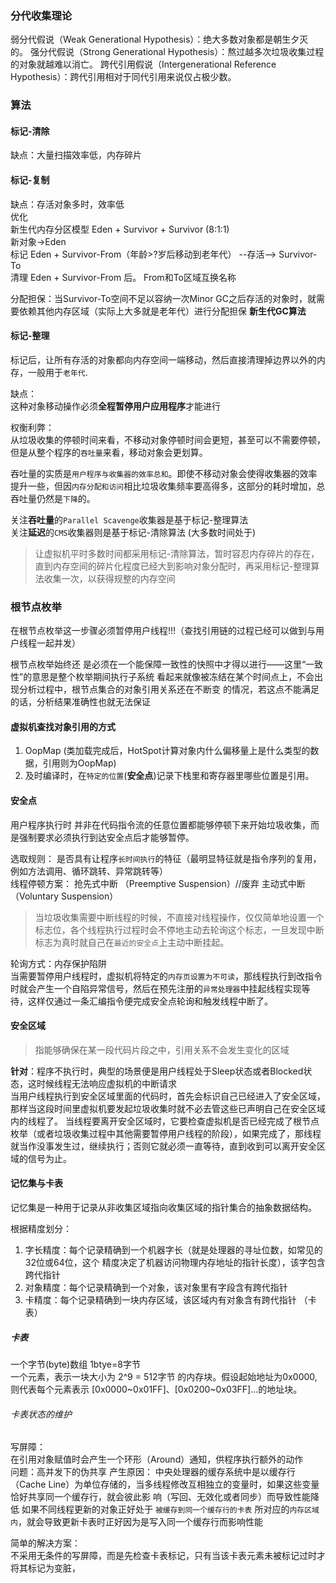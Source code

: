 ### 分代收集理论

弱分代假说（Weak Generational Hypothesis）：绝大多数对象都是朝生夕灭的。
强分代假说（Strong Generational Hypothesis）：熬过越多次垃圾收集过程的对象就越难以消亡。
跨代引用假说（Intergenerational Reference Hypothesis）：跨代引用相对于同代引用来说仅占极少数。

### 算法

#### 标记-清除
缺点：大量扫描效率低，内存碎片
#### 标记-复制
缺点：存活对象多时，效率低  
优化  
新生代内存分区模型  Eden + Survivor + Survivor (8:1:1)  
新对象->Eden  
标记 Eden + Survivor-From（年龄>?岁后移动到老年代）  --存活-->   Survivor-To  
清理 Eden + Survivor-From 后。 From和To区域互换名称  

分配担保：当Survivor-To空间不足以容纳一次Minor GC之后存活的对象时，就需要依赖其他内存区域（实际上大多就是老年代）进行分配担保
**新生代GC算法**

#### 标记-整理

标记后，让所有存活的对象都向内存空间一端移动，然后直接清理掉边界以外的内存，一般用于`老年代`.

缺点：  
这种对象移动操作必须**全程暂停用户应用程序**才能进行

权衡利弊：  
从垃圾收集的停顿时间来看，不移动对象停顿时间会更短，甚至可以不需要停顿，但是从整个程序的`吞吐量`来看，移动对象会更划算。  

吞吐量的实质是`用户程序与收集器的效率总和`。即使不移动对象会使得收集器的效率提升一些，但因`内存分配和访问`相比垃圾收集频率要高得多，这部分的耗时增加，总吞吐量仍然是`下降`的。

关注**吞吐量**的`Parallel Scavenge`收集器是基于标记-整理算法  
关注**延迟**的`CMS`收集器则是基于标记-清除算法  (大多数时间处于)
> 让虚拟机平时多数时间都采用标记-清除算法，暂时容忍内存碎片的存在，直到内存空间的碎片化程度已经大到影响对象分配时，再采用标记-整理算法收集一次，以获得规整的内存空间

### 根节点枚举

在根节点枚举这一步骤必须暂停用户线程!!!（查找引用链的过程已经可以做到与用户线程一起并发）  

根节点枚举始终还 是必须在一个能保障一致性的快照中才得以进行——这里“一致性”的意思是整个枚举期间执行子系统 看起来就像被冻结在某个时间点上，不会出现分析过程中，根节点集合的对象引用关系还在不断变 的情况，若这点不能满足的话，分析结果准确性也就无法保证

#### 虚拟机查找对象引用的方式

1. OopMap (类加载完成后，HotSpot计算对象内什么偏移量上是什么类型的数据，引用则为OopMap)
2. 及时编译时，在`特定的位置`(**安全点**)记录下栈里和寄存器里哪些位置是引用。

#### 安全点

用户程序执行时 并非在代码指令流的任意位置都能够停顿下来开始垃圾收集，而是强制要求必须执行到达安全点后才能够暂停。

选取规则：
是否具有让程序`长时间执行`的特征（最明显特征就是指令序列的复用，例如方法调用、循环跳转、异常跳转等）  
线程停顿方案：
抢先式中断 （Preemptive Suspension）//废弃
主动式中断（Voluntary Suspension）
> 当垃圾收集需要中断线程的时候，不直接对线程操作，仅仅简单地设置一个标志位，各个线程执行过程时会不停地主动去轮询这个标志，一旦发现中断标志为真时就自己在`最近的安全点`上主动中断挂起。

轮询方式：内存保护陷阱  
当需要暂停用户线程时，虚拟机将特定的`内存页设置为不可读`，那线程执行到改指令时就会产生一个自陷异常信号，然后在预先注册的`异常处理器`中挂起线程实现等待，这样仅通过一条汇编指令便完成安全点轮询和触发线程中断了。

#### 安全区域

> 指能够确保在某一段代码片段之中，引用关系不会发生变化的区域

**针对**：程序不执行时，典型的场景便是用户线程处于Sleep状态或者Blocked状态，这时候线程无法响应虚拟机的中断请求  
当用户线程执行到安全区域里面的代码时，首先会标识自己已经进入了安全区域，那样当这段时间里虚拟机要发起垃圾收集时就不必去管这些已声明自己在安全区域内的线程了。
当线程要离开安全区域时，它要检查虚拟机是否已经完成了根节点枚举（或者垃圾收集过程中其他需要暂停用户线程的阶段），如果完成了，那线程就当作没事发生过，继续执行；否则它就必须一直等待，直到收到可以离开安全区域的信号为止。

#### 记忆集与卡表

记忆集是一种用于记录从非收集区域指向收集区域的指针集合的抽象数据结构。

根据精度划分：
1. 字长精度：每个记录精确到一个机器字长（就是处理器的寻址位数，如常见的32位或64位，这个 精度决定了机器访问物理内存地址的指针长度），该字包含跨代指针
2. 对象精度：每个记录精确到一个对象，该对象里有字段含有跨代指针
3. 卡精度：每个记录精确到一块内存区域，该区域内有对象含有跨代指针  （卡表）

##### 卡表

一个字节(byte)数组  1btye=8字节   
一个元素，表示一块大小为 2^9 = 512字节 的内存块。假设起始地址为0x0000,则代表每个元素表示 [0x0000~0x01FF]、[0x0200~0x03FF]...的地址块。

###### 卡表状态的维护
写屏障：  
在引用对象赋值时会产生一个环形（Around）通知，供程序执行额外的动作  
问题：高并发下的伪共享
产生原因： 中央处理器的缓存系统中是以缓存行（Cache Line）为单位存储的，当多线程修改互相独立的变量时，如果这些变量恰好共享同一个缓存行，就会彼此影 响（写回、无效化或者同步）而导致性能降低
如果不同线程更新的对象正好处于  `被缓存到同一个缓存行的卡表` 所对应的`内存区域内`，就会导致更新卡表时正好因为是写入同一个缓存行而影响性能

简单的解决方案：  
不采用无条件的写屏障，而是先检查卡表标记，只有当该卡表元素未被标记过时才将其标记为变脏，


